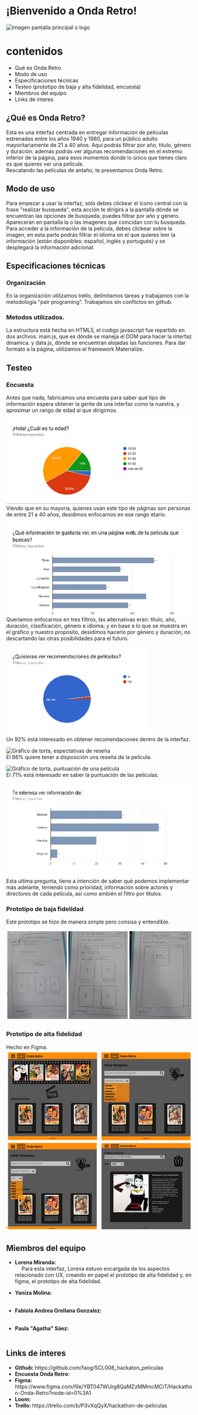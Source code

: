 # ¡Bienvenido a Onda Retro!

<img alt = "imagen pantalla principal o logo"/>


# contenidos

<ul>
	<li>Qué es Onda Retro
	<li>Modo de uso
	<li>Especificaciones técnicas
	<li>Testeo (prototipo de baja y alta fidelidad, encuesta)
	<li>Miembros del equipo
	<li>Links de interes
</ul>

## ¿Qué es Onda Retro?

Esta es una interfaz centrada en entregar información de películas estrenadas entre los años 1940 y 1980, para un público adulto mayoritariamente de 21 a 40 años. Aquí podrás filtrar por año, título, género y duración. además podrás ver algunas recomendaciones en el extremo inferior de la página, para esos momentos donde lo único que tienes claro es que quieres ver una película.<br>
Rescatando las películas de antaño, te presentamos Onda Retro.

## Modo de uso

Para empezar a usar la interfaz, sólo debes clickear el icono central con la frase "realizar busqueda", esta acción te dirigirá a la pantalla dónde se encuentran las opciones de busqueda, puedes filtrar por año y género. Aparecerán en pantalla la o las imagenes que coincidan con tu busqueda. Para acceder a la información de la pelicula, debes clickear sobre la imagen, en esta parte podrás filtrar el idioma en el que quieres leer la información (están disponibles: español, inglés y portugués) y se desplegará la información adicional.

## Especificaciones técnicas

### Organización
En la organización utilizamos trello, delimitamos tareas y trabajamos con la metodología "pair programing". Trabajamos sin conflictos en github.

### Metodos utilizados.
La estructura está hecha en HTML5, el codigo javascript fue repartido en dos archvos. main.js, que es dónde se maneja el DOM para hacer la interfaz dinamica. y data.js, dónde se encuentran alojadas las funciones.
Para dar formato a la página, utilizamos el framework Materialize.

## Testeo

### Encuesta
Antes que nada, fabricamos una encuesta para saber qué tipo de información espera obtener la gente de una interfaz como la nuestra, y aproximar un rango de edad al que dirigirnos.

<img src = "img/grafico_etario.png" alt = "Gráfico de torta, por edades"/><br>
Viendo que en su mayoría, quienes usan este tipo de páginas son personas de entre 21 a 40 años, desidimos enfocarnos en ese rango etario.

<img src = "img/grafico_preferencias_paginas_de_peliculas.png" alt = "Gráfico en barra de intereses informativos de una película"/><br>
Queríamos enfocarnos en tres filtros, las alternativas eran: título, año, duración, clasificación, género e idioma; y en base a lo que se muestra en el gráfico y nuestro proposito, desidímos hacerlo por género y duración, no descartando las otras posibilidades para el futuro.

<img src = "img/grafico_recomendacion_peliculas.png" alt = "Gráfico de torta, espectativas de recomendaciones de películas"/><br>
Un 92% está interesado en obtener recomendaciones dentro de la interfaz.

<img src = "img/grafico_reseña.png" alt = "Gráfico de torta, espectativas de reseña"/><br>
El 86% quiere tener a disposición una reseña de la película.

<img src = "img/grafico_puntuacion_pelicula" alt = "Gráfico de torta, puntuación de una película"/><br>
El 71% está interesado en saber la puntuación de las películas.

<img src = "img/grafico_otra_informacion.png" alt = "Gráfico en barras, de otros intereses informativos"/><br>
Esta ultima pregunta, tiene a intención de saber qué podemos implementar más adelante, teniendo como prioridad, información sobre actores y directores de cada película, así como ambién el filtro por títulos.

### Prototipo de baja fidelidad

Este prototipo se hizo de manera simple pero consisa y entendible.

<img src = "img/pantallas.png" alt = "Pantalla 1"><br>

### Prototipo de alta fidelidad

Hecho en Figma.<br>
<img src = "img/figma.png" alt = "4 pantallas en Figma">

## Miembros del equipo
<ul>
	<li> 
		<strong> Lorena Miranda: </strong>
		<br>&emsp; Para esta interfaz, Lorena estuvo encargada de  		los aspectos relacionado con UX, creando en papel el prototipo de alta fidelidad y, en figma, el prototipo de alta fidelidad. 
</ul>
<ul>
	<li>
		<strong> Yaniza Molina: </strong>
		<br>&emsp;
</ul> 
<ul>
	<li> 
		<strong> Fabiola Andrea Orellana Gonzalez: </strong>
		<br>&emsp;
</ul> 
<ul>
	<li> 
		<strong> Paula "Agatha" Sáez: </strong>
		<br>&emsp;
</ul> 



## Links de interes
<ul>
<li> <strong> Github: </strong>  https://github.com/faog/SCL008_hackaton_peliculas
<li> <strong> Encuesta Onda Retro: </strong> 
<li> <strong> Figma: </strong>https://www.figma.com/file/YBT047WUrg8QaMZzMMmcMCiT/Hackathon-Onda-Retro?node-id=0%3A1
<li> <strong> Loom: </strong>
<li> <strong> Trello: </strong> https://trello.com/b/P3vXqQyX/hackathon-de-peliculas
</ul>

